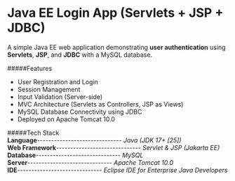 # Java EE Login App (Servlets + JSP + JDBC)
A simple Java EE web application demonstrating **user authentication** using **Servlets**, **JSP**, and **JDBC** with a MySQL database.

#####Features
- User Registration and Login
- Session Management
- Input Validation (Server-side)
- MVC Architecture (Servlets as Controllers, JSP as Views)
- MySQL Database Connectivity using JDBC
- Deployed on Apache Tomcat 10.0

#####Tech Stack <br>
**Language**------------------------------ _Java (JDK 17+ [25])_ <br>
**Web Framework**------------------------------ _Servlet & JSP (Jakarta EE)_ <br> 
**Database**------------------------------ _MySQL_ <br> 
**Server**------------------------------ _Apache Tomcat 10.0_ <br> 
**IDE**------------------------------ _Eclipse IDE for Enterprise Java Developers_ 


